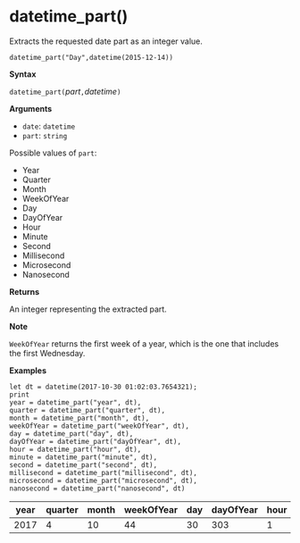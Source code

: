# datetime_part()

Extracts the requested date part as an integer value.

<!--csl-->
```
datetime_part("Day",datetime(2015-12-14))
```

**Syntax**

`datetime_part(`*part*`,`*datetime*`)`

**Arguments**

* `date`: `datetime`
* `part`: `string`

Possible values of `part`: 
- Year
- Quarter
- Month
- WeekOfYear
- Day
- DayOfYear
- Hour
- Minute
- Second
- Millisecond
- Microsecond
- Nanosecond

**Returns**

An integer representing the extracted part.

**Note**

<!-- 
23-Jan-2020: According to Omayer Gharra, the following should be added to this doc when the new function is created (the current WeekOfYear function does not comply with the ISO standard):

`Week_Of_Year` returns the first week of a year (according to the ISO 8601 standard), which is the one that includes the first Thursday (https://en.wikipedia.org/wiki/ISO_8601#Week_dates)
-->
`WeekOfYear` returns the first week of a year, which is the one that includes the first Wednesday.

**Examples**

<!-- csl -->
```
let dt = datetime(2017-10-30 01:02:03.7654321); 
print 
year = datetime_part("year", dt),
quarter = datetime_part("quarter", dt),
month = datetime_part("month", dt),
weekOfYear = datetime_part("weekOfYear", dt),
day = datetime_part("day", dt),
dayOfYear = datetime_part("dayOfYear", dt),
hour = datetime_part("hour", dt),
minute = datetime_part("minute", dt),
second = datetime_part("second", dt),
millisecond = datetime_part("millisecond", dt),
microsecond = datetime_part("microsecond", dt),
nanosecond = datetime_part("nanosecond", dt)

```

|year|quarter|month|weekOfYear|day|dayOfYear|hour|minute|second|millisecond|microsecond|nanosecond|
|---|---|---|---|---|---|---|---|---|---|---|---|
|2017|4|10|44|30|303|1|2|3|765|765432|765432100|
